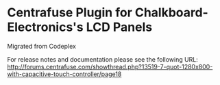# Centrafuse Plugin for Chalkboard-Electronics's LCD Panels

Migrated from Codeplex

For release notes and documentation please see the following URL:
http://forums.centrafuse.com/showthread.php?13519-7-quot-1280x800-with-capacitive-touch-controller/page18

